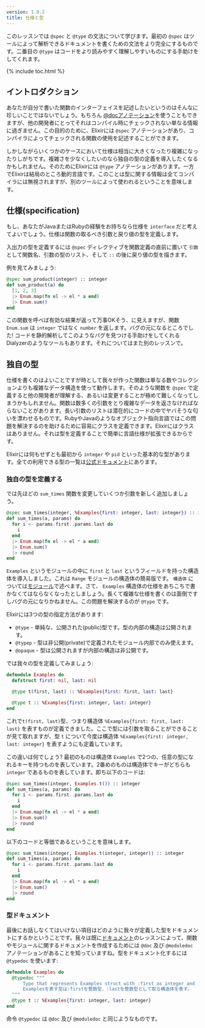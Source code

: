 ```yaml
---
version: 1.0.2
title: 仕様と型
---
```


このレッスンでは `@spec` と `@type` の文法について学びます。最初の `@spec` はツールによって解析できるドキュメントを書くための文法をより完全にするものです。二番目の `@type` はコードをより読みやすく理解しやすいものにする手助けをしてくれます。

{% include toc.html %}

## イントロダクション

あなたが自分で書いた関数のインターフェイスを記述したいというのはそんなに珍しいことではないでしょう。もちろん [@docアノテーション](../../basics/documentation)を使うこともできますが、他の開発者にとってそれはコンパイル時にチェックされない単なる情報に過ぎません。この目的のために、Elixirには `@spec` アノテーションがあり、コンパイラによってチェックされる関数の使用を記述することができます。

しかしながらいくつかのケースにおいて仕様は相当に大きくなったり複雑になったりしがちです。複雑さを少なくしたいのなら独自の型の定義を導入したくなるかもしれません。そのためにElixirには `@type` アノテーションがあります。一方でElixirは結局のところ動的言語です。このことは型に関する情報は全てコンパイラには無視されますが、別のツールによって使われるということを意味します。

## 仕様(specification)

もし、あなたがJavaまたはRubyの経験をお持ちなら仕様を `interface` だと考えてよいでしょう。仕様は関数の取るべき引数と戻り値の型を定義します。

入出力の型を定義するには `@spec` ディレクティブを関数定義の直前に置いて `引数` として関数名、引数の型のリスト、そして `::` の後に戻り値の型を描きます。

例を見てみましょう:

```elixir
@spec sum_product(integer) :: integer
def sum_product(a) do
  [1, 2, 3]
  |> Enum.map(fn el -> el * a end)
  |> Enum.sum()
end
```

この関数を呼べば有効な結果が返って万事OKそう、に見えますが、関数 `Enum.sum` は `integer` ではなく `number` を返します。バグの元になるところでした! コードを静的解析してこのようなバグを見つける手助けをしてくれるDialyzerのようなツールもあります。それについてはまた別のレッスンで。

## 独自の型

仕様を書くのはよいことですが時として我々が作った関数は単なる数やコレクションよりも複雑なデータ構造を使って動作します。そのような関数を `@spec` で定義すると他の開発者が理解する、あるいは変更することが極めて難しくなってしまうかもしれません。関数は数多くの引数をとり複雑なデータを返さなければならないことがあります。長い引数のリストは潜在的にコードの中でヤバそうな匂いを漂わせるものです。RubyやJavaのようなオブジェクト指向言語ではこの問題を解決するのを助けるために容易にクラスを定義できます。Elixirにはクラスはありません。それは型を定義することで簡単に言語仕様が拡張できるからです。

Elixirには何もせずとも最初から `integer` や `pid` といった基本的な型があります。全ての利用できる型の一覧は[公式ドキュメント](https://hexdocs.pm/elixir/typespecs.html#types-and-their-syntax)にあります。

### 独自の型を定義する

では先ほどの `sum_times` 関数を変更していくつか引数を新しく追加しましょう。

```elixir
@spec sum_times(integer, %Examples{first: integer, last: integer}) :: integer
def sum_times(a, params) do
  for i <- params.first..params.last do
    i
  end
  |> Enum.map(fn el -> el * a end)
  |> Enum.sum()
  |> round
end
```

`Examples` というモジュールの中に `first` と `last` というフィールドを持った構造体を導入しました。これは `Range` モジュールの構造体の簡易版です。 `構造体` については[モジュール](../../basics/modules/#structs)で述べます。さて、 `Examples` 構造体の仕様をあちこちで書かなくてはならなくなったとしましょう。長くて複雑な仕様を書くのは面倒ですしバグの元になりかねません。この問題を解決するのが `@type` です。

Elixirには3つの型の指定方法があります:

- `@type` - 単純な、公開された(public)型です。型の内部の構造は公開されます。
- `@typep` - 型は非公開(private)で定義されたモジュール内部でのみ使えます。
- `@opaque` - 型は公開されますが内部の構造は非公開です。

では我々の型を定義してみましょう:

```elixir
defmodule Examples do
  defstruct first: nil, last: nil

  @type t(first, last) :: %Examples{first: first, last: last}

  @type t :: %Examples{first: integer, last: integer}
end
```

これで`t(first, last)`型、つまり構造体 `%Examples{first: first, last: last}` を表すものが定義できました。ここで型には引数を取ることができることが見て取れますが、型 `t` について今度は構造体 `%Examples{first: integer, last: integer}` を表すようにも定義しています。

この違いは何でしょう? 最初のものは構造体 `Examples` で2つの、任意の型になれるキーを持つものを表しています。2番めのものは構造体でキーがどちらも `integer` であるものを表しています。即ち以下のコードは:

```elixir
@spec sum_times(integer, Examples.t()) :: integer
def sum_times(a, params) do
  for i <- params.first..params.last do
    i
  end
  |> Enum.map(fn el -> el * a end)
  |> Enum.sum()
  |> round
end
```

以下のコードと等価であるということを意味します。

```elixir
@spec sum_times(integer, Examples.t(integer, integer)) :: integer
def sum_times(a, params) do
  for i <- params.first..params.last do
    i
  end
  |> Enum.map(fn el -> el * a end)
  |> Enum.sum()
  |> round
end
```

### 型ドキュメント

最後にお話しなくてはいけない項目はどのように我々が定義した型をドキュメントにするかということです。我々は既に[ドキュメント](../../basics/documentation)のレッスンによって、関数やモジュールに関するドキュメントを作成するためには `@doc` 及び `@moduledoc` アノテーションがあることを知っていますね。型をドキュメント化するには `@typedoc` を使います:

```elixir
defmodule Examples do
  @typedoc """
      Type that represents Examples struct with :first as integer and :last as integer.
      Examplesを表す型は:firstを整数型、:lastを整数型として取る構造体を表す。
  """
  @type t :: %Examples{first: integer, last: integer}
end
```

命令 `@typedoc` は `@doc` 及び `@moduledoc` と同じようなものです。
